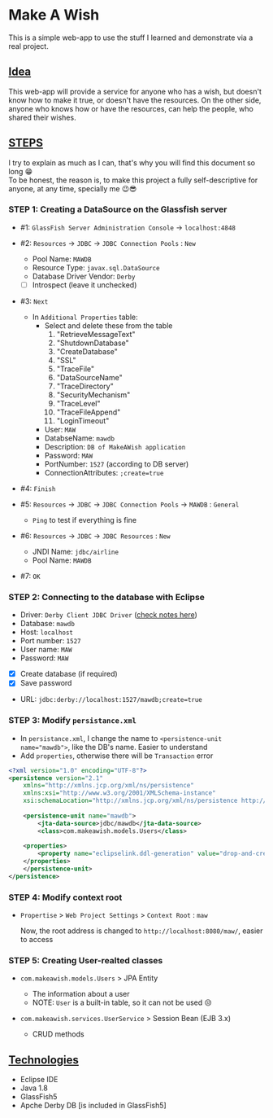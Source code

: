 # Make A Wish
This is a simple web-app to use the stuff I learned and demonstrate via a real project.

## [Idea](#)
This web-app will provide a service for anyone who has a wish, but doesn't know how to make it true, or doesn't have the resources. On the other side, anyone who knows how or have the resources, can help the people, who shared their wishes.



## [STEPS](#)
I try to explain as much as I can, that's why you will find this document so long 😁\
To be honest, the reason is, to make this project a fully self-descriptive for anyone, at any time, specially me 😉😎


### STEP 1: Creating a DataSource on the Glassfish server
- #1: `GlassFish Server Administration Console` -> `localhost:4848`

- #2: `Resources` -> `JDBC` -> `JDBC Connection Pools` : `New`
	- Pool Name: `MAWDB`
	- Resource Type: `javax.sql.DataSource`
	- Database Driver Vendor: `Derby`
	- [ ] Introspect (leave it unchecked)

- #3: `Next`
	- In `Additional Properties` table:
		- Select and delete these from the table
			1. "RetrieveMessageText"
			2. "ShutdownDatabase"
			3. "CreateDatabase"
			4. "SSL"
			5. "TraceFile"
			6. "DataSourceName"
			7. "TraceDirectory"
			8. "SecurityMechanism"
			9. "TraceLevel"
			10. "TraceFileAppend"
			11. "LoginTimeout"
		- User: `MAW`
		- DatabseName: `mawdb`
		- Description: `DB of MakeAWish application`
		- Password: `MAW`
		- PortNumber: `1527` (according to DB server)
		- ConnectionAttributes: `;create=true`

- #4: `Finish`

- #5: `Resources` -> `JDBC` -> `JDBC Connection Pools` -> `MAWDB` : `General`
	- `Ping` to test if everything is fine

- #6: `Resources` -> `JDBC` -> `JDBC Resources` : `New`
	- JNDI Name: `jdbc/airline`
	- Pool Name: `MAWDB`

- #7: `OK`


### STEP 2: Connecting to the database with Eclipse
- Driver: `Derby Client JDBC Driver`  ([check notes here](https://github.com/jalizadeh/Airline#jpa-0-connecting-to-the-database-with-eclipse))
- Database: `mawdb`
- Host: `localhost`
- Port number: `1527` 
- User name: `MAW`
- Password: `MAW`
- [x] Create database (if required)
- [x] Save password
- URL: `jdbc:derby://localhost:1527/mawdb;create=true`


### STEP 3: Modify `persistance.xml`
- In `persistance.xml`, I change the name to `<persistence-unit name="mawdb">`, like the DB's name. Easier to understand
- Add `properties`, otherwise there will be `Transaction` error

```xml
<?xml version="1.0" encoding="UTF-8"?>
<persistence version="2.1" 
	xmlns="http://xmlns.jcp.org/xml/ns/persistence" 
	xmlns:xsi="http://www.w3.org/2001/XMLSchema-instance" 
	xsi:schemaLocation="http://xmlns.jcp.org/xml/ns/persistence http://xmlns.jcp.org/xml/ns/persistence/persistence_2_1.xsd">
	
	<persistence-unit name="mawdb">
		<jta-data-source>jdbc/mawdb</jta-data-source>
		<class>com.makeawish.models.Users</class>
	
	<properties>
		<property name="eclipselink.ddl-generation" value="drop-and-create-tables"/>
	</properties>
	</persistence-unit>
</persistence>

```


### STEP 4: Modify context root
- `Propertise` > `Web Project Settings` > `Context Root` : `maw`

	Now, the root address is changed to `http://localhost:8080/maw/`, easier to access


### STEP 5: Creating User-realted classes
- `com.makeawish.models.Users` > JPA Entity
	- The information about a user
	- NOTE: `User` is a built-in table, so it can not be used 😒

- `com.makeawish.services.UserService` > Session Bean (EJB 3.x)
	- CRUD methods




## [Technologies](#)
- Eclipse IDE
- Java 1.8
- GlassFish5
- Apche Derby DB [is included in GlassFish5]
